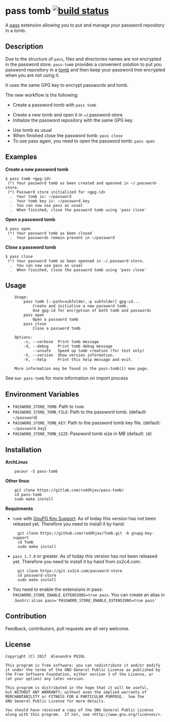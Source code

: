 # pass tomb [![build status](https://gitlab.com/roddhjav/pass-tomb/badges/master/build.svg)][1]

A [pass](https://www.passwordstore.org/) extension allowing you to put and
manage your password repository in a tomb.

## Description

Due to the structure of `pass`, files and directories names are not encrypted in
the password store. `pass-tomb` provides a convenient solution to put you password
repository in a [tomb](https://github.com/dyne/Tomb) and then keep your password
tree encrypted when you are not using it.

It uses the same GPG key to encrypt passwords and tomb.

The new workflow is the following:
* Create a password tomb with `pass tomb`
 - Create a new tomb and open it in ~/.password-store
 - Initialize the password repository with the same GPG key.
* Use tomb as usual
* When finished close the password tomb: `pass close`
* To use pass again, you need to open the password tomb: `pass open`

## Examples

**Create a new password tomb**
```
$ pass tomb <gpg-id>
 (*) Your password tomb as been created and openned in ~/.password-store.
 (*) Password store initialized for <gpg-id>
  .  Your tomb is: ~/password
  .  Your tomb key is: ~/password.key
  .  You can now use pass as usual
  .  When finished, close the password tomb using 'pass close'
```

**Open a password tomb**
```
$ pass open
 (*) Your password tomb as been closed
  .  Your passwords remain present in ~/password
```

**Close a password tomb**
```
$ pass close
 (*) Your password tomb as been openned in ~/.password-store.
  .  You can now use pass as usual
  .  When finished, close the password tomb using 'pass close'
```

## Usage

		Usage:
		    pass tomb [--path=subfolder,-p subfolder] gpg-id...
		        Create and initialise a new password tomb.
		        Use gpg-id for encryption of both tomb and passwords
		    pass open
		        Open a password tomb
		    pass close
		        Close a password tomb

		Options:
		    -v, --verbose  Print tomb message
		    -d, --debug    Print tomb debug message
		        --unsafe   Speed up tomb creation (for test only)
		    -V, --version  Show version information.
		    -h, --help	   Print this help message and exit.

		More information may be found in the pass-tomb(1) man page.


See `man pass-tomb` for more information on import process

## Environment Variables

* `PASSWORD_STORE_TOMB`: Path to `tomb`
* `PASSWORD_STORE_TOMB_FILE`: Path to the password tomb. (default: `~/password`)
* `PASSWORD_STORE_TOMB_KEY`: Path to the password tomb key file. (default: `~/password.key`)
* `PASSWORD_STORE_TOMB_SIZE`: Password tomb size in MB (default: `10`)

## Installation

**ArchLinux**

		pacaur -S pass-tomb

**Other linux**

		git clone https://gitlab.com/roddhjav/pass-tomb/
		cd pass-tomb
		sudo make install

**Requirments**

* `tomb` with [GnuPG Key Support](https://github.com/dyne/Tomb/pull/244).
As of today this version has not been released yet. Therefore you need to
install it by hand:

		git clone https://github.com/roddhjav/Tomb.git -b gnupg-key-support
		cd Tomb
		sudo make install

* `pass 1.7.0` or greater. As of today this version has not been released yet.
Therefore you need to install it by hand from zx2c4.com:

		git clone https://git.zx2c4.com/password-store
		cd password-store
		sudo make install

* You need to enable the extensions in pass: `PASSWORD_STORE_ENABLE_EXTENSIONS=true pass`.
You can create an alias in `.bashrc`: `alias pass='PASSWORD_STORE_ENABLE_EXTENSIONS=true pass'`


## Contribution
Feedback, contributors, pull requests are all very welcome.


## License

    Copyright (C) 2017  Alexandre PUJOL

    This program is free software: you can redistribute it and/or modify
    it under the terms of the GNU General Public License as published by
    the Free Software Foundation, either version 3 of the License, or
    (at your option) any later version.

    This program is distributed in the hope that it will be useful,
    but WITHOUT ANY WARRANTY; without even the implied warranty of
    MERCHANTABILITY or FITNESS FOR A PARTICULAR PURPOSE.  See the
    GNU General Public License for more details.

    You should have received a copy of the GNU General Public License
    along with this program.  If not, see <http://www.gnu.org/licenses/>.

[1]: https://gitlab.com/roddhjav/pass-tomb/commits/master
